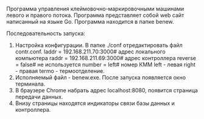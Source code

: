 Программа управления клеймовочно-маркировочными машинами левого и правого потока. Программа  представляет собой web 
сайт написанный на языке Go. Программа находится в папке benew.

Последовательность запуска:
1. Настройка конфигурации. В папке ./conf отредактировать файл contr.conf.
laddr = 192.168.211.70:3000# адрес локального компьютера
raddr = 192.168.211.69:3000# адрес контроллера
reverse = false#  не используется
number = left# номер КММ left - левая right - правая termo - термоотделение.
2. Исполняемый файл - benew.exe. После запуска появляется окно терминала.
3. В браузере Chrome набрать адрес localhost:8080, появится страница передачи данных.
4. Внизу страницы находятся индикаторы связи базы данных и контроллера.